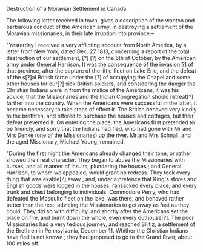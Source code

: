 Destruction of a Moravian Settlement in CanadaThe following letter received in town, gives a description of the
                    wanton and barbarous conduct of the American army, in destroying a
                    settlement of the Moravian missionaries, in their late irruption into
                    province:–"Yesterday I received a very afflicting account from North America, by a
                    letter from New York, dated Dec. 27 1813, concerning a report of the total
                    destruction of our settlement, [?] [?] on the 6th of October, by the
                    American army under General Harrison. It was the consequence of the
                    invasion[?] of that province, after the capture of the little fleet on
                    Lake Erle, and the defeat of the s[?]al British force under the [?] of
                    occupying the Chapel and some other houses for our[?] sick British
                    soldiers, and considering the danger the Christian Indians were
                    in from the malice of the Americans, it was his advice, that the
                    Missionaries and the Indian Congregation should retreat[?] farther into the
                    country. When the Americans were successful in the latter, it became
                    necessary to take steps of effect it. The British behaved very kindly to
                    the brethren, and offered to purchase the houses and cottages, but their
                        defeat prevented it. On entering the place, the Americans
                    first pretended to be friendly, and sorry that the Indians had fled,
                    who had gone with Mr and Mrs Denke (one of the Missionaries) up the river. Mr and Mrs Schnall, and the aged Missionary, Michael Young, remained."During the first night the Americans already changed their tone, or rather
                    showed their real character. They began to abuse the Missionaries with
                    curses, and all manner of insults, plundering the houses ; and General
                    Harrison, to whom we appealed, would grant no redress. They took
                    every thing that was exable[?] away ; and, under a pretence that King's
                    stores and English goods were lodged in the houses, ransacked every
                    place, and every trunk and chest belonging to individuals. Commodore Perry, who had defeated the Mosquito fleet on the
                    lake, was there, and behaved rather better than the rest, advicing the Missionaries to get away as fast as they could. They did so
                    with difficulty, and shortly after the Americans set the place on fire, and
                    burnt down the whole, even every outhouse[?]. The poor Missionaries had a
                    very tedious journey, and reached Silitiz, a settlement of the Brethren in
                        Pennsylvania, December 11. Whither the Christian Indians
                    have fled is not known ; they had proposed to go to the Grand River,
                    about 100 miles off.